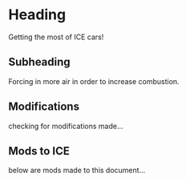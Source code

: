 # Heading
Getting the most of ICE cars!
## Subheading
Forcing in more air in order to increase combustion.

## Modifications

checking for modifications made...

## Mods to ICE
below are mods made to this document...